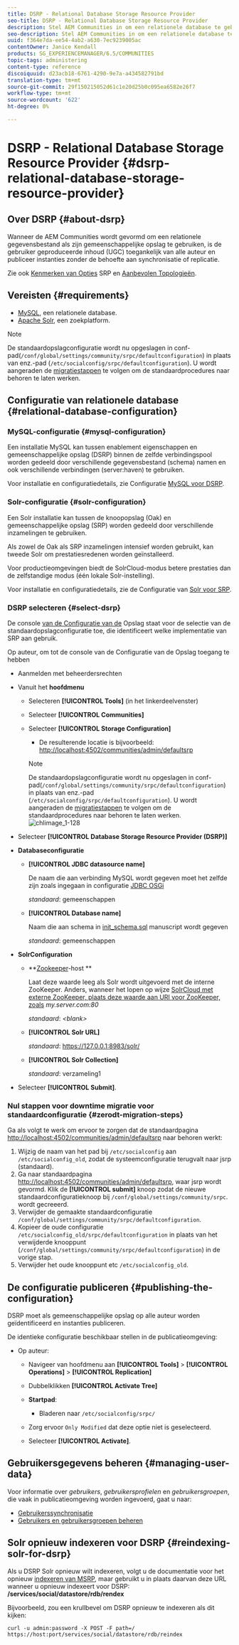 ```yaml
---
title: DSRP - Relational Database Storage Resource Provider
seo-title: DSRP - Relational Database Storage Resource Provider
description: Stel AEM Communities in om een relationele database te gebruiken als de algemene opslag
seo-description: Stel AEM Communities in om een relationele database te gebruiken als de algemene opslag
uuid: f364e7da-ee54-4ab2-a630-7ec9239005ac
contentOwner: Janice Kendall
products: SG_EXPERIENCEMANAGER/6.5/COMMUNITIES
topic-tags: administering
content-type: reference
discoiquuid: d23acb18-6761-4290-9e7a-a434582791bd
translation-type: tm+mt
source-git-commit: 29f150215052d61c1e20d25b0c095ea6582e26f7
workflow-type: tm+mt
source-wordcount: '622'
ht-degree: 0%

---
```



# DSRP - Relational Database Storage Resource Provider {#dsrp-relational-database-storage-resource-provider}

## Over DSRP {#about-dsrp}

Wanneer de AEM Communities wordt gevormd om een relationele gegevensbestand als zijn gemeenschappelijke opslag te gebruiken, is de gebruiker geproduceerde inhoud (UGC) toegankelijk van alle auteur en publiceer instanties zonder de behoefte aan synchronisatie of replicatie.

Zie ook [Kenmerken van Opties](working-with-srp.md#characteristics-of-srp-options) SRP en [Aanbevolen Topologieën](topologies.md).

## Vereisten {#requirements}

* [MySQL](#mysql-configuration), een relationele database.
* [Apache Solr](#solr-configuration), een zoekplatform.

>[!NOTE]
>
>De standaardopslagconfiguratie wordt nu opgeslagen in conf-pad(`/conf/global/settings/community/srpc/defaultconfiguration`) in plaats van enz.-pad (`/etc/socialconfig/srpc/defaultconfiguration`). U wordt aangeraden de [migratiestappen](#zerodt-migration-steps) te volgen om de standaardprocedures naar behoren te laten werken.


## Configuratie van relationele database {#relational-database-configuration}

### MySQL-configuratie {#mysql-configuration}

Een installatie MySQL kan tussen enablement eigenschappen en gemeenschappelijke opslag (DSRP) binnen de zelfde verbindingspool worden gedeeld door verschillende gegevensbestand (schema) namen en ook verschillende verbindingen (server:haven) te gebruiken.

Voor installatie en configuratiedetails, zie Configuratie [MySQL voor DSRP](dsrp-mysql.md).

### Solr-configuratie {#solr-configuration}

Een Solr installatie kan tussen de knoopopslag (Oak) en gemeenschappelijke opslag (SRP) worden gedeeld door verschillende inzamelingen te gebruiken.

Als zowel de Oak als SRP inzamelingen intensief worden gebruikt, kan tweede Solr om prestatiesredenen worden geïnstalleerd.

Voor productieomgevingen biedt de SolrCloud-modus betere prestaties dan de zelfstandige modus (één lokale Solr-instelling).

Voor installatie en configuratiedetails, zie de Configuratie van [Solr voor SRP](solr.md).

### DSRP selecteren {#select-dsrp}

De console [van de Configuratie van de](srp-config.md) Opslag staat voor de selectie van de standaardopslagconfiguratie toe, die identificeert welke implementatie van SRP aan gebruik.

Op auteur, om tot de console van de Configuratie van de Opslag toegang te hebben

* Aanmelden met beheerdersrechten
* Vanuit het **hoofdmenu**

   * Selecteren **[!UICONTROL Tools]** (in het linkerdeelvenster)
   * Selecteer **[!UICONTROL Communities]**
   * Selecteer **[!UICONTROL Storage Configuration]**

      * De resulterende locatie is bijvoorbeeld: [http://localhost:4502/communities/admin/defaultsrp](http://localhost:4502/communities/admin/defaultsrp)
      >[!NOTE]
      >
      >De standaardopslagconfiguratie wordt nu opgeslagen in conf-pad(`/conf/global/settings/community/srpc/defaultconfiguration`) in plaats van enz.-pad (`/etc/socialconfig/srpc/defaultconfiguration`). U wordt aangeraden de [migratiestappen](#zerodt-migration-steps) te volgen om de standaardprocedures naar behoren te laten werken.
   ![chlimage_1-128](assets/chlimage_1-128.png)

* Selecteer **[!UICONTROL Database Storage Resource Provider (DSRP)]**
* **Databaseconfiguratie**

   * **[!UICONTROL JDBC datasource name]**

      De naam die aan verbinding MySQL wordt gegeven moet het zelfde zijn zoals ingegaan in configuratie [JDBC OSGi](dsrp-mysql.md#configurejdbcconnections)

      *standaard*: gemeenschappen

   * **[!UICONTROL Database name]**

      Naam die aan schema in [init_schema.sql](dsrp-mysql.md#obtain-the-sql-script) manuscript wordt gegeven

      *standaard*: gemeenschappen

* **SolrConfiguration**

   * **[Zookeeper](https://cwiki.apache.org/confluence/display/solr/Using+ZooKeeper+to+Manage+Configuration+Files)-host **

      Laat deze waarde leeg als Solr wordt uitgevoerd met de interne ZooKeeper. Anders, wanneer het lopen op wijze [SolrCloud met externe ZooKeeper, plaats deze waarde aan URI voor ZooKeeper, zoals](solr.md#solrcloud-mode) *my.server.com:80*

      *standaard*: *&lt;blank>*

   * **[!UICONTROL Solr URL]**

      *standaard*: https://127.0.0.1:8983/solr/

   * **[!UICONTROL Solr Collection]**

      *standaard*: verzameling1

* Selecteer **[!UICONTROL Submit]**.

### Nul stappen voor downtime migratie voor standaardconfiguratie {#zerodt-migration-steps}

Ga als volgt te werk om ervoor te zorgen dat de standaardpagina [http://localhost:4502/communities/admin/defaultsrp](http://localhost:4502/communities/admin/defaultsrp) naar behoren werkt:

1. Wijzig de naam van het pad bij `/etc/socialconfig` aan `/etc/socialconfig_old`, zodat de systeemconfiguratie terugvalt naar jsrp (standaard).
1. Ga naar standaardpagina [http://localhost:4502/communities/admin/defaultsrp](http://localhost:4502/communities/admin/defaultsrp), waar jsrp wordt gevormd. Klik de **[!UICONTROL submit]** knoop zodat de nieuwe standaardconfiguratieknoop bij `/conf/global/settings/community/srpc`. wordt gecreeerd.
1. Verwijder de gemaakte standaardconfiguratie `/conf/global/settings/community/srpc/defaultconfiguration`.
1. Kopieer de oude configuratie `/etc/socialconfig_old/srpc/defaultconfiguration` in plaats van het verwijderde knooppunt (`/conf/global/settings/community/srpc/defaultconfiguration`) in de vorige stap.
1. Verwijder het oude knooppunt etc `/etc/socialconfig_old`.

## De configuratie publiceren {#publishing-the-configuration}

DSRP moet als gemeenschappelijke opslag op alle auteur worden geïdentificeerd en instanties publiceren.

De identieke configuratie beschikbaar stellen in de publicatieomgeving:

* Op auteur:

   * Navigeer van hoofdmenu aan **[!UICONTROL Tools]** > **[!UICONTROL Operations]** > **[!UICONTROL Replication]**
   * Dubbelklikken **[!UICONTROL Activate Tree]**
   * **Startpad**:

      * Bladeren naar `/etc/socialconfig/srpc/`
   * Zorg ervoor `Only Modified` dat deze optie niet is geselecteerd.
   * Selecteer **[!UICONTROL Activate]**.


## Gebruikersgegevens beheren {#managing-user-data}

Voor informatie over *gebruikers*, *gebruikersprofielen* en *gebruikersgroepen*, die vaak in publicatieomgeving worden ingevoerd, gaat u naar:

* [Gebruikerssynchronisatie](sync.md)
* [Gebruikers en gebruikersgroepen beheren](users.md)

## Solr opnieuw indexeren voor DSRP {#reindexing-solr-for-dsrp}

Als u DSRP Solr opnieuw wilt indexeren, volgt u de documentatie voor het opnieuw [indexeren van MSRP](msrp.md#msrp-reindex-tool), maar gebruikt u in plaats daarvan deze URL wanneer u opnieuw indexeert voor DSRP: **/services/social/datastore/rdb/rendex**

Bijvoorbeeld, zou een krullbevel om DSRP opnieuw te indexeren als dit kijken:

```shell
curl -u admin:password -X POST -F path=/ https://host:port/services/social/datastore/rdb/reindex
```

